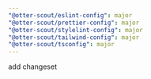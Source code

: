 ```yaml
---
"@otter-scout/eslint-config": major
"@otter-scout/prettier-config": major
"@otter-scout/stylelint-config": major
"@otter-scout/tailwind-config": major
"@otter-scout/tsconfig": major
---
```


add changeset
